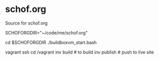 schof.org
=========

Source for schof.org

SCHOFORGDIR="\~/code/me/schof.org"


cd $SCHOFORGDIR
./buildboxvm_start.bash

vagrant ssh
cd /vagrant
inv build  # to build
inv publish  # push to live site
